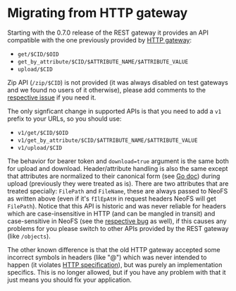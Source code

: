# Migrating from HTTP gateway

Starting with the 0.7.0 release of the REST gateway it provides an API
compatible with the one previously provided by [HTTP gateway](https://github.com/nspcc-dev/neofs-http-gw):
 * `get/$CID/$OID`
 * `get_by_attribute/$CID/$ATTRIBUTE_NAME/$ATTRIBUTE_VALUE`
 * `upload/$CID`

Zip API (`/zip/$CID`) is not provided (it was always disabled on test gateways
and we found no users of it otherwise), please add comments to the [respective
issue](https://github.com/nspcc-dev/neofs-rest-gw/issues/112) if you need it.

The only signficant change in supported APIs is that you need to add a `v1`
prefix to your URLs, so you should use:
 * `v1/get/$CID/$OID`
 * `v1/get_by_attribute/$CID/$ATTRIBUTE_NAME/$ATTRIBUTE_VALUE`
 * `v1/upload/$CID`

The behavior for bearer token and `download=true` argument is the same both
for upload and download. Header/attribute handling is also the same except
that attributes are normalized to their canonical form (see [Go doc](https://pkg.go.dev/net/http#CanonicalHeaderKey))
during upload (previously they were treated as is). There are two attributes
that are treated specially: `FilePath` and `FileName`, these are always passed
to NeoFS as written above (even if it's `fIlEpAtH` in request headers NeoFS
will get `FilePath`). Notice that this API is historic and was never reliable
for headers which are case-insensitive in HTTP (and can be mangled in transit)
and case-sensitive in NeoFS (see the [respective bug](https://github.com/nspcc-dev/neofs-http-gw/issues/255)
as well), if this causes any problems for you please switch to other APIs
provided by the REST gateway (like `/objects`).

The other known difference is that the old HTTP gateway accepted some incorrect
symbols in headers (like "@") which was never intended to happen (it violates
[HTTP specification](https://datatracker.ietf.org/doc/html/rfc7230#section-3.2.6)),
but was purely an implementation specifics. This is no longer allowed, but if
you have any problem with that it just means you should fix your application.
